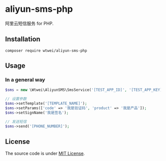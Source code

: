 # aliyun-sms-php

阿里云短信服务 for PHP.

## Installation

    composer require wtwei/aliyun-sms-php

## Usage

### In a general way

```php
$sms = new \Wtwei\AliyunSMS\SmsService('[TEST_APP_ID]', '[TEST_APP_KEY]');

// 设置参数
$sms->setTemplate('[TEMPLATE_NAME]');
$sms->setParams(['code' => '我是验证码', 'product' => '我是产品']);
$sms->setSignName('我是签名');

// 发送短信
$sms->send('[PHONE_NUMBER]');
```


## License

The source code is under [MIT License](https://github.com/wtwei/aliyun-sms-php/blob/master/LICENSE).



